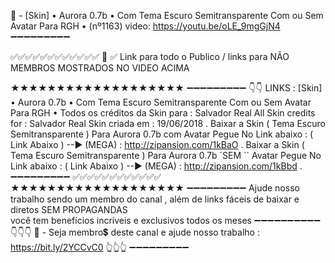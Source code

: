 📌 - [Skin] • Aurora 0.7b • Com Tema Escuro Semitransparente Com ou Sem Avatar Para RGH • (nº1163)
video: https://youtu.be/oLE_9mgGjN4
➖➖➖➖➖➖➖➖➖

✅✅✅✅✅✅✅✅✅✅✅✅
🔔
✅ Link para todo o Publico / links para NÃO MEMBROS 
MOSTRADOS NO VIDEO ACIMA 

★★★★★★★★★★★★★★★★★★★
➖➖➖➖➖➖➖➖➖
👇👇
 LINKS :  [Skin] • Aurora 0.7b • Com Tema Escuro Semitransparente Com ou Sem Avatar Para RGH •
Todos os créditos da Skin para : Salvador Real
All Skin credits for :   Salvador Real
Skin criada em : 19/06/2018
.
Baixar a Skin  (  Tema Escuro Semitransparente  )  Para Aurora 0.7b com Avatar
Pegue No Link abaixo :
( Link Abaixo )
--► (MEGA)  :   http://zipansion.com/1kBaO
.
Baixar a Skin  (  Tema Escuro Semitransparente  ) Para Aurora 0.7b ´SEM `` Avatar
Pegue No Link abaixo :
( Link Abaixo )
--► (MEGA)  :    http://zipansion.com/1kBbd
.
➖➖➖➖➖➖➖➖➖
✅✅✅✅✅✅✅✅✅✅✅✅
★★★★★★★★★★★★★★★★★★★
➖➖➖➖➖➖➖➖➖
Ajude nosso trabalho sendo um membro do canal , além de links fáceis de baixar e diretos
SEM PROPAGANDAS  
você tem benefícios incríveis e exclusivos todos os meses 
➖➖➖➖➖➖➖➖➖➖
👇👇👇
📌 - Seja membro💲 deste canal e ajude nosso trabalho :
https://bit.ly/2YCCvC0
👆👆👆
➖➖➖➖➖➖➖➖➖
